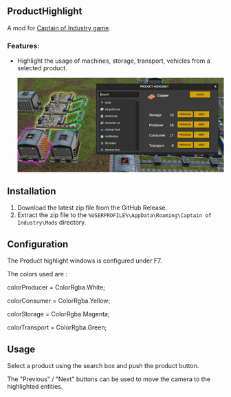 ## ProductHighlight

A mod for [Captain of Industry game](https://www.captain-of-industry.com/).

### Features:

	
- Highlight the usage of machines, storage, transport, vehicles from a selected product.
	
	<img src="./ProductHighlight.png" width="auto">


## Installation

1. Download the latest zip file from the GitHub Release.
2. Extract the zip file to the `%USERPROFILE%\AppData\Roaming\Captain of Industry\Mods` directory.

## Configuration

The Product highlight windows is configured under F7.

The colors used are : 


colorProducer = ColorRgba.White;

colorConsumer = ColorRgba.Yellow;

colorStorage = ColorRgba.Magenta;

colorTransport = ColorRgba.Green;

## Usage

Select a product using the search box and push the product button.

The "Previous" / "Next"  buttons can be used to move the camera to the highlighted entities.

